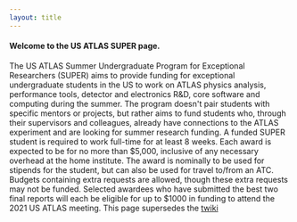 ```yaml
---
layout: title
---
```


#### Welcome to the **US ATLAS SUPER** page. 

The US ATLAS Summer Undergraduate Program for Exceptional Researchers (SUPER) aims to provide funding for exceptional undergraduate students in the US to work on ATLAS physics analysis, performance tools, detector and electronics R&D, core software and computing during the summer. The program doesn't pair students with specific mentors or projects, but rather aims to fund students who, through their supervisors and colleagues, already have connections to the ATLAS experiment and are looking for summer research funding. A funded SUPER student is required to work full-time for at least 8 weeks. Each award is expected to be for no more than $5,000, inclusive of any necessary overhead at the home institute. The award is nominally to be used for stipends for the student, but can also be used for travel to/from an ATC. Budgets containing extra requests are allowed, though these extra requests may not be funded. Selected awardees who have submitted the best two final reports will each be eligible for up to $1000 in funding to attend the 2021 US ATLAS meeting.
This page supersedes the [twiki](https://www.usatlas.bnl.gov/twiki/bin/view/AtlasSoftware/USAtlasSUPER2019)
